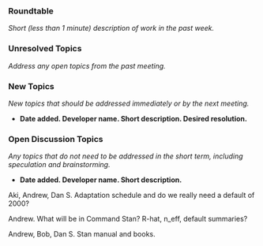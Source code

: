 ### Roundtable
_Short (less than 1 minute) description of work in the past week._


### Unresolved Topics
_Address any open topics from the past meeting._

### New Topics
_New topics that should be addressed immediately or by the next
meeting._

* __Date added. Developer name.  Short description.  Desired resolution.__


### Open Discussion Topics

_Any topics that do not need to be addressed in the short term,
including speculation and brainstorming._

* __Date added. Developer name.  Short description.__

Aki, Andrew, Dan S.  Adaptation schedule and do we really need a default of 2000?

Andrew.  What will be in Command Stan?  R-hat, n_eff, default summaries?

Andrew, Bob, Dan S.  Stan manual and books.